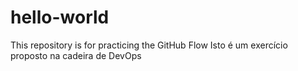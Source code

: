 # hello-world
This repository is for practicing the GitHub Flow
Isto é um exercício proposto na cadeira de DevOps
